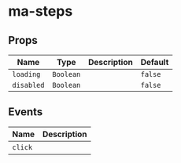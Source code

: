 # ma-steps

## Props

| Name       | Type      | Description | Default |
| ---------- | --------- | ----------- | ------- |
| `loading`  | `Boolean` |             | `false` |
| `disabled` | `Boolean` |             | `false` |

## Events

| Name    | Description |
| ------- | ----------- |
| `click` | &nbsp;      |

